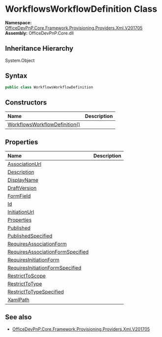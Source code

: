 # WorkflowsWorkflowDefinition Class
  

**Namespace:** [OfficeDevPnP.Core.Framework.Provisioning.Providers.Xml.V201705](OfficeDevPnP.Core.Framework.Provisioning.Providers.Xml.V201705.md)  
**Assembly:** OfficeDevPnP.Core.dll  
## Inheritance Hierarchy
System.Object  
## Syntax
```C#
public class WorkflowsWorkflowDefinition
```
## Constructors
|**Name**|**Description**|
|:-----|:-----|
| [WorkflowsWorkflowDefinition()](OfficeDevPnP.Core.Framework.Provisioning.Providers.Xml.V201705.WorkflowsWorkflowDefinition.ctor1.md) |  
## Properties
|**Name**|**Description**|
|:-----|:-----|
| [AssociationUrl](OfficeDevPnP.Core.Framework.Provisioning.Providers.Xml.V201705.WorkflowsWorkflowDefinition.AssociationUrl.md) | 
| [Description](OfficeDevPnP.Core.Framework.Provisioning.Providers.Xml.V201705.WorkflowsWorkflowDefinition.Description.md) | 
| [DisplayName](OfficeDevPnP.Core.Framework.Provisioning.Providers.Xml.V201705.WorkflowsWorkflowDefinition.DisplayName.md) | 
| [DraftVersion](OfficeDevPnP.Core.Framework.Provisioning.Providers.Xml.V201705.WorkflowsWorkflowDefinition.DraftVersion.md) | 
| [FormField](OfficeDevPnP.Core.Framework.Provisioning.Providers.Xml.V201705.WorkflowsWorkflowDefinition.FormField.md) | 
| [Id](OfficeDevPnP.Core.Framework.Provisioning.Providers.Xml.V201705.WorkflowsWorkflowDefinition.Id.md) | 
| [InitiationUrl](OfficeDevPnP.Core.Framework.Provisioning.Providers.Xml.V201705.WorkflowsWorkflowDefinition.InitiationUrl.md) | 
| [Properties](OfficeDevPnP.Core.Framework.Provisioning.Providers.Xml.V201705.WorkflowsWorkflowDefinition.Properties.md) | 
| [Published](OfficeDevPnP.Core.Framework.Provisioning.Providers.Xml.V201705.WorkflowsWorkflowDefinition.Published.md) | 
| [PublishedSpecified](OfficeDevPnP.Core.Framework.Provisioning.Providers.Xml.V201705.WorkflowsWorkflowDefinition.PublishedSpecified.md) | 
| [RequiresAssociationForm](OfficeDevPnP.Core.Framework.Provisioning.Providers.Xml.V201705.WorkflowsWorkflowDefinition.RequiresAssociationForm.md) | 
| [RequiresAssociationFormSpecified](OfficeDevPnP.Core.Framework.Provisioning.Providers.Xml.V201705.WorkflowsWorkflowDefinition.RequiresAssociationFormSpecified.md) | 
| [RequiresInitiationForm](OfficeDevPnP.Core.Framework.Provisioning.Providers.Xml.V201705.WorkflowsWorkflowDefinition.RequiresInitiationForm.md) | 
| [RequiresInitiationFormSpecified](OfficeDevPnP.Core.Framework.Provisioning.Providers.Xml.V201705.WorkflowsWorkflowDefinition.RequiresInitiationFormSpecified.md) | 
| [RestrictToScope](OfficeDevPnP.Core.Framework.Provisioning.Providers.Xml.V201705.WorkflowsWorkflowDefinition.RestrictToScope.md) | 
| [RestrictToType](OfficeDevPnP.Core.Framework.Provisioning.Providers.Xml.V201705.WorkflowsWorkflowDefinition.RestrictToType.md) | 
| [RestrictToTypeSpecified](OfficeDevPnP.Core.Framework.Provisioning.Providers.Xml.V201705.WorkflowsWorkflowDefinition.RestrictToTypeSpecified.md) | 
| [XamlPath](OfficeDevPnP.Core.Framework.Provisioning.Providers.Xml.V201705.WorkflowsWorkflowDefinition.XamlPath.md) | 
## See also
- [OfficeDevPnP.Core.Framework.Provisioning.Providers.Xml.V201705](OfficeDevPnP.Core.Framework.Provisioning.Providers.Xml.V201705.md)
